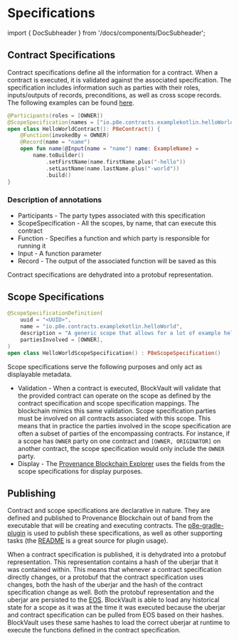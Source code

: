 # Specifications

import { DocSubheader } from '/docs/components/DocSubheader';

<DocSubheader text="Before you are able to execute BlockVault contracts, you must first publish specifications to Provenance Blockchain. These specifications define the ruleset that govern contracts." />

## Contract Specifications

Contract specifications define all the information for a contract. When a contract is executed, it is validated against the associated specification. The specification includes information such as parties with their roles, inputs/outputs of records, preconditions, as well as cross scope records. The following examples can be found [here](https://github.com/provenance-io/p8e-gradle-plugin/tree/main/example-kotlin).

```kotlin
@Participants(roles = [OWNER])
@ScopeSpecification(names = ["io.p8e.contracts.examplekotlin.helloWorld"])
open class HelloWorldContract(): P8eContract() {
    @Function(invokedBy = OWNER)
    @Record(name = "name")
    open fun name(@Input(name = "name") name: ExampleName) =
        name.toBuilder()
            .setFirstName(name.firstName.plus("-hello"))
            .setLastName(name.lastName.plus("-world"))
            .build()
}
```

### Description of annotations

- Participants - The party types associated with this specification
- ScopeSpecification - All the scopes, by name, that can execute this contract
- Function - Specifies a function and which party is responsible for running it
- Input - A function parameter
- Record - The output of the associated function will be saved as this

Contract specifications are dehydrated into a protobuf representation.

## Scope Specifications

```kotlin
@ScopeSpecificationDefinition(
    uuid = "<UUID>",
    name = "io.p8e.contracts.examplekotlin.helloWorld",
    description = "A generic scope that allows for a lot of example hello world contracts.",
    partiesInvolved = [OWNER],
)
open class HelloWorldScopeSpecification() : P8eScopeSpecification()

```

Scope specifications serve the following purposes and only act as displayable metadata.

- Validation - When a contract is executed, BlockVault will validate that the provided contract can operate on the scope as defined by the contract specification and scope specification mappings. The blockchain mimics this same validation. Scope specification parties must be involved on all contracts associated with this scope. This means that in practice the parties involved in the scope specification are often a subset of parties of the encompassing contracts. For instance, if a scope has `OWNER` party on one contract and `[OWNER, ORIGINATOR]` on another contract, the scope specification would only include the `OWNER` party.
- Display - The [Provenance Blockchain Explorer](https://explorer.provenance.io/dashboard) uses the fields from the scope specifications for display purposes.

## Publishing

Contract and scope specifications are declarative in nature. They are defined and published to Provenance Blockchain out of band from the executable that will be creating and executing contracts. The [p8e-gradle-plugin](https://github.com/provenance-io/p8e-gradle-plugin) is used to publish these specifications, as well as other supporting tasks \(the [README](https://github.com/provenance-io/p8e-gradle-plugin/blob/main/README.md) is a great source for plugin usage\).

When a contract specification is published, it is dehydrated into a protobuf representation. This representation contains a hash of the uberjar that it was contained within. This means that whenever a contract specification directly changes, or a protobuf that the contract specification uses changes, both the hash of the uberjar and the hash of the contract specification change as well. Both the protobuf representation and the uberjar are persisted to the [EOS](../overview/encrypted-object-store/). BlockVault is able to load any historical state for a scope as it was at the time it was executed because the uberjar and contract specification can be pulled from EOS based on their hashes. BlockVault uses these same hashes to load the correct uberjar at runtime to execute the functions defined in the contract specification.
